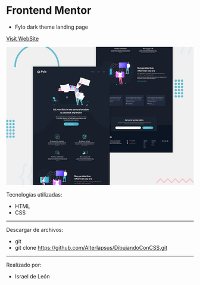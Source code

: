 # Frontend Mentor 
- Fylo dark theme landing page

<a href="https://fylodarkthemee.netlify.app/">Visit WebSite</a>

![Design preview for the Fylo dark theme landing page challenge](./design/desktop-preview.jpg)

Tecnologías utilizadas:

- HTML 
- CSS

---

Descargar de archivos: 

- git 
- git clone https://github.com/Alterlapsus/DibujandoConCSS.git

---

Realizado por: 

- Israel de León 
